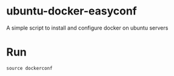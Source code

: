 # ubuntu-docker-easyconf
A simple script to install and configure docker on ubuntu servers

# Run
`source dockerconf`
